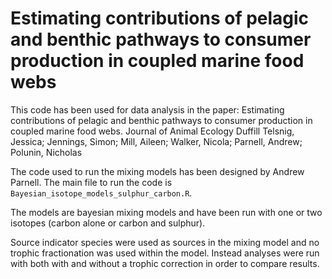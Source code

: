 # Estimating contributions of pelagic and benthic pathways to consumer production in coupled marine food webs

This code has been used for data analysis in the paper: Estimating contributions of pelagic and benthic pathways to consumer production in coupled marine food webs. Journal of Animal Ecology
Duffill Telsnig, Jessica; Jennings, Simon; Mill, Aileen; Walker, Nicola; Parnell, Andrew; Polunin, Nicholas

The code used to run the mixing models has been designed by Andrew Parnell. The main file to run the code is `Bayesian_isotope_models_sulphur_carbon.R`.

The models are bayesian mixing models and have been run with one or two isotopes (carbon alone or carbon and sulphur). 

Source indicator species were used as sources in the mixing model and no trophic fractionation was used within the model. Instead analyses were run with both with and without a trophic correction in order to compare results. 

 